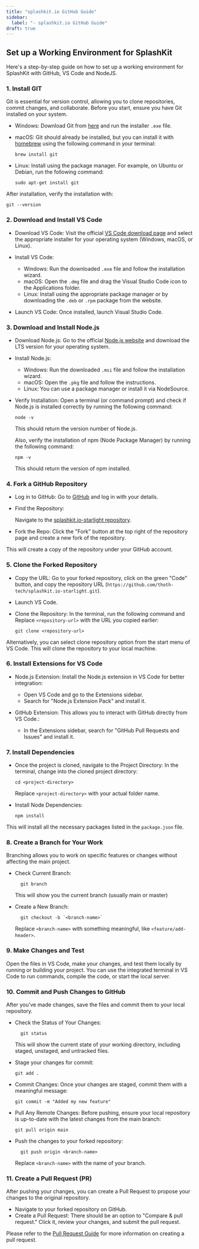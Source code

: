 ```yaml
---
title: "splashkit.io GitHub Guide"
sidebar:
  label: "- splashkit.io GitHub Guide"
draft: true
---
```


## Set up a Working Environment for SplashKit

Here's a step-by-step guide on how to set up a working environment for SplashKit with GitHub, VS
Code and NodeJS.

### 1. Install GIT

Git is essential for version control, allowing you to clone repositories, commit changes, and
collaborate. Before you start, ensure you have Git installed on your system.

- Windows: Download Git from [here](https://git-scm.com/download/win) and run the installer `.exe`
  file.
- macOS: Git should already be installed, but you can install it with [homebrew](https://brew.sh/)
  using the following command in your terminal:

  ```shell
  brew install git
  ```

- Linux: Install using the package manager. For example, on Ubuntu or Debian, run the following
  command:

  ```shell
  sudo apt-get install git
  ```

After installation, verify the installation with:

```shell
git --version
```

### 2. Download and Install VS Code

- Download VS Code: Visit the official
  [VS Code download page](https://code.visualstudio.com/download) and select the appropriate
  installer for your operating system (Windows, macOS, or Linux).

- Install VS Code:

  - Windows: Run the downloaded `.exe` file and follow the installation wizard.
  - macOS: Open the `.dmg` file and drag the Visual Studio Code icon to the Applications folder.
  - Linux: Install using the appropriate package manager or by downloading the `.deb` or `.rpm`
    package from the website.

- Launch VS Code: Once installed, launch Visual Studio Code.

### 3. Download and Install Node.js

- Download Node.js: Go to the official
  [Node.js website](https://nodejs.org/en/download/package-manager) and download the LTS version for
  your operating system.
- Install Node.js:

  - Windows: Run the downloaded `.msi` file and follow the installation wizard.
  - macOS: Open the `.pkg` file and follow the instructions.
  - Linux: You can use a package manager or install it via NodeSource.

- Verify Installation: Open a terminal (or command prompt) and check if Node.js is installed
  correctly by running the following command:

  ```shell
  node -v
  ```

  This should return the version number of Node.js.

  Also, verify the installation of npm (Node Package Manager) by running the following command:

  ```shell
  npm -v
  ```

  This should return the version of npm installed.

### 4. Fork a GitHub Repository

- Log in to GitHub: Go to [GitHub](https://github.com/) and log in with your details.

- Find the Repository:

  Navigate to the
  [splashkit.io-starlight repository](https://github.com/thoth-tech/splashkit.io-starlight).

- Fork the Repo: Click the "Fork" button at the top right of the repository page and create a new
  fork of the repository.

This will create a copy of the repository under your GitHub account.

### 5. Clone the Forked Repository

- Copy the URL: Go to your forked repository, click on the green "Code" button, and copy the
  repository URL (`https://github.com/thoth-tech/splashkit.io-starlight.git`).

- Launch VS Code.

- Clone the Repository: In the terminal, run the following command and Replace `<repository-url>`
  with the URL you copied earlier:

  ```shell
  git clone <repository-url>
  ```

Alternatively, you can select clone repository option from the start menu of VS Code. This will
clone the repository to your local machine.

### 6. Install Extensions for VS Code

- Node.js Extension: Install the Node.js extension in VS Code for better integration:

  - Open VS Code and go to the Extensions sidebar.
  - Search for "Node.js Extension Pack" and install it.

- GitHub Extension: This allows you to interact with GitHub directly from VS Code.:

  - In the Extensions sidebar, search for "GitHub Pull Requests and Issues" and install it.

### 7. Install Dependencies

- Once the project is cloned, navigate to the Project Directory: In the terminal, change into the
  cloned project directory:

  ```shell
  cd <project-directory>
  ```

  Replace `<project-directory>` with your actual folder name.

- Install Node Dependencies:

  ```shell
  npm install
  ```

This will install all the necessary packages listed in the `package.json` file.

### 8. Create a Branch for Your Work

Branching allows you to work on specific features or changes without affecting the main project.

- Check Current Branch:

  ```shell
    git branch
  ```

  This will show you the current branch (usually main or master)

- Create a New Branch:

  ```shell
    git checkout -b `<branch-name>`
  ```

  Replace `<branch-name>` with something meaningful, like `<feature/add-header>`.

### 9. Make Changes and Test

Open the files in VS Code, make your changes, and test them locally by running or building your
project. You can use the integrated terminal in VS Code to run commands, compile the code, or start
the local server.

### 10. Commit and Push Changes to GitHub

After you've made changes, save the files and commit them to your local repository.

- Check the Status of Your Changes:

  ```shell
    git status
  ```

  This will show the current state of your working directory, including staged, unstaged, and
  untracked files.

- Stage your changes for commit:

  ```shell
  git add .
  ```

- Commit Changes: Once your changes are staged, commit them with a meaningful message:

  ```shell
  git commit -m "Added my new feature"
  ```

- Pull Any Remote Changes: Before pushing, ensure your local repository is up-to-date with the
  latest changes from the main branch:

  ```shell
  git pull origin main
  ```

- Push the changes to your forked repository:

  ```shell
    git push origin <branch-name>
  ```

  Replace `<branch-name>` with the name of your branch.

### 11. Create a Pull Request (PR)

After pushing your changes, you can create a Pull Request to propose your changes to the original
repository.

- Navigate to your forked repository on GitHub.
- Create a Pull Request: There should be an option to "Compare & pull request." Click it, review
  your changes, and submit the pull request.

Please refer to the
[Pull Request Guide](/products/splashkit/splashkit-website/onboarding/03-pull-request/) for more
information on creating a pull request.
